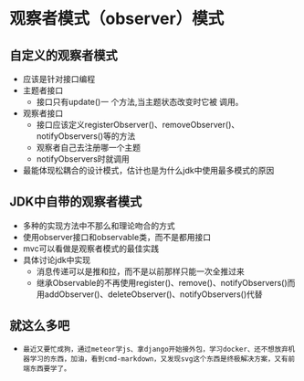 # 观察者模式（observer）模式
## 自定义的观察者模式
* 应该是针对接口编程
* 主题者接口
  - 接口只有update()一 个方法,当主题状态改变时它被 调用。
* 观察者接口
  - 接口应该定义registerObserver()、removeObserver()、notifyObservers()等的方法
  - 观察者自己去注册哪一个主题
  - notifyObservers时就调用
* 最能体现松耦合的设计模式，估计也是为什么jdk中使用最多模式的原因

## JDK中自带的观察者模式
* 多种的实现方法中不那么和理论吻合的方式
* 使用observer接口和observable类，而不是都用接口
* mvc可以看做是观察者模式的最佳实践
* 具体讨论jdk中实现
  - 消息传递可以是推和拉，而不是以前那样只能一次全推过来
  - 继承Observable的不再使用register()、remove()、notifyObservers()而用addObserver()、deleteObserver()、notifyObservers()代替

## 就这么多吧
* `最近又要忙成狗，通过meteor学js、拿django开始接外包，学习docker、还不想放弃机器学习的东西，加油，看到cmd-markdown，又发现svg这个东西是终极解决方案，又有前端东西要学了。`
